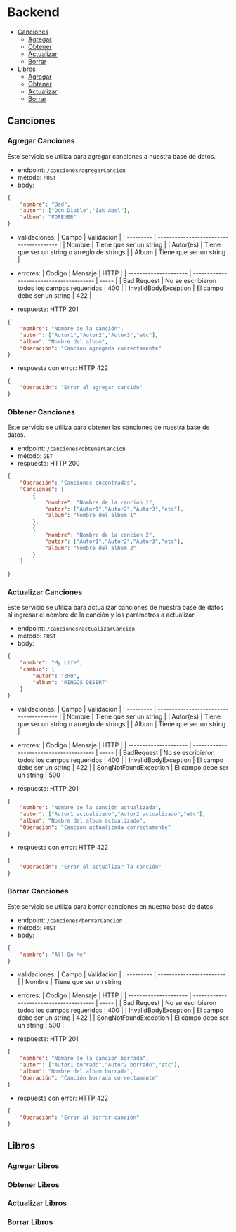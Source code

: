 # Backend

* [Canciones](#Canciones)
    * [Agregar](#Agregar-Canciones)
    * [Obtener](#Obtener-Canciones)
    * [Actualizar](#Actualizar-Canciones)
    * [Borrar](#Borrar-Canciones)
* [Libros](#Libros)
    * [Agregar](#Agregar-Libros)
    * [Obtener](#Obtener-Libros)
    * [Actualizar](#Actualizar-Libros)
    * [Borrar](#Borrar-Libros)


## Canciones

### Agregar Canciones

Este servicio se utiliza para agregar canciones a nuestra base de datos.

* endpoint: `/canciones/agregarCancion`
* método: `POST`
* body: 
```json
{
    "nombre": "Bad",
    "autor": ["Don Diablo","Zak Abel"],
    "album": "FOREVER"
}
```

* validaciones:
| Campo     | Validación                                    |
| --------- | ---------------------------------------       |
| Nombre    | Tiene que ser un string                       |
| Autor(es) | Tiene que ser un string o arreglo de strings  |
| Album     | Tiene que ser un string                       |

* errores:
| Codigo                | Mensaje                                       | HTTP  |
| --------------------- | ---------------------------------------       | ----- |
| Bad Request           | No se escribieron todos los campos requeridos | 400   |
| InvalidBodyException  | El campo debe ser un string                   | 422   |

* respuesta: HTTP 201 
```json
{
    "nombre": "Nombre de la canción",
    "autor": ["Autor1","Autor2","Autor3","etc"],
    "album": "Nombre del album",
    "Operación": "Canción agregada correctamente"
}
```

* respuesta con error:  HTTP 422
```json
{
    "Operación": "Error al agregar canción"
}
```

### Obtener Canciones

Este servicio se utiliza para obtener las canciones de nuestra base de datos.

* endpoint: `/canciones/obtenerCancion`
* método: `GET`
* respuesta: HTTP 200
```json
{   
    "Operación": "Canciones encontradas",
    "Canciones": [
        {
            "nombre": "Nombre de la canción 1",
            "autor": ["Autor1","Autor2","Autor3","etc"],
            "album": "Nombre del album 1"
        },
        {
            "nombre": "Nombre de la canción 2",
            "autor": ["Autor1","Autor2","Autor3","etc"],
            "album": "Nombre del album 2"
        }
    ]
    
}
```

### Actualizar Canciones

Este servicio se utiliza para actualizar canciones de nuestra base de datos al ingresar el nombre de la canción y los parámetros a actualizar.

* endpoint: `/canciones/actualizarCancion`
* método: `POST`
* body: 
```json
{
    "nombre": "My Life",
    "cambio": {
        "autor": "ZHU",
        "album": "RINGOS DESERT"
    }
}
```

* validaciones:
| Campo     | Validación                                    |
| --------- | ---------------------------------------       |
| Nombre    | Tiene que ser un string                       |
| Autor(es) | Tiene que ser un string o arreglo de strings  |
| Album     | Tiene que ser un string                       |

* errores:
| Codigo                | Mensaje                                       | HTTP  |
| --------------------- | ---------------------------------------       | ----- |
| BadRequest            | No se escribieron todos los campos requeridos | 400   |
| InvalidBodyException  | El campo debe ser un string                   | 422   |
| SongNotFoundException | El campo debe ser un string                   | 500   |

* respuesta: HTTP 201 
```json
{
    "nombre": "Nombre de la canción actualizada",
    "autor": ["Autor1 actualizado","Autor2 actualizado","etc"],
    "album": "Nombre del album actualizado",
    "Operación": "Canción actualizada correctamente"
}
```

* respuesta con error:  HTTP 422
```json
{
    "Operación": "Error al actualizar la canción"
}
```


### Borrar Canciones

Este servicio se utiliza para borrar canciones en nuestra base de datos.

* endpoint: `/canciones/borrarCancion`
* método: `POST`
* body: 
```json
{
    "nombre": "All On Me"
}
```

* validaciones:
| Campo     | Validación               |
| --------- | ------------------------ |
| Nombre    | Tiene que ser un string  |


* errores:
| Codigo                | Mensaje                                       | HTTP  |
| --------------------- | ---------------------------------------       | ----- |
| Bad Request           | No se escribieron todos los campos requeridos | 400   |
| InvalidBodyException  | El campo debe ser un string                   | 422   |
| SongNotFoundException | El campo debe ser un string                   | 500   |

* respuesta: HTTP 201 
```json
{
    "nombre": "Nombre de la canción borrada",
    "autor": ["Autor1 borrado","Autor2 borrado","etc"],
    "album": "Nombre del album borrada",
    "Operación": "Canción borrada correctamente"
}
```

* respuesta con error:  HTTP 422
```json
{
    "Operación": "Error al borrar canción"
}
```

## Libros

### Agregar Libros

### Obtener Libros

### Actualizar Libros


### Borrar Libros


